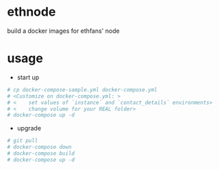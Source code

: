# ethnode
build a docker images for ethfans' node

# usage

* start up

```bash
# cp docker-compose-sample.yml docker-compose.yml
# <Customize on docker-compose.yml: >
# <    set values of `instance` and `contact_details` environments>
# <    change volume for your REAL folder>
# docker-compose up -d
```

* upgrade

```bash
# git pull
# docker-compose down
# docker-compose build
# docker-compose up -d
```

